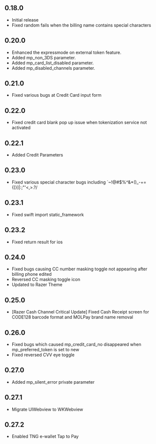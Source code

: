 ## 0.18.0

- Initial release
- Fixed random fails when the billing name contains special characters

## 0.20.0

- Enhanced the expressmode on external token feature.
- Added mp_non_3DS parameter.
- Added mp_card_list_disabled parameter.
- Added mp_disabled_channels parameter.

## 0.21.0
- Fixed various bugs at Credit Card input form

## 0.22.0
- Fixed credit card blank pop up issue when tokenization service not activated

## 0.22.1
- Added Credit Parameters

## 0.23.0
- Fixed various special character bugs including `~!@#$%^&*()_-+={[}]|:;"'<,>.?/

## 0.23.1
- Fixed swift import static_framework

## 0.23.2
- Fixed return result for ios

## 0.24.0
- Fixed bugs causing CC number masking toggle not appearing after billing phone edited
- Reversed CC masking toggle icon
- Updated to Razer Theme

## 0.25.0
- [Razer Cash Channel Critical Update] Fixed Cash Receipt screen for CODE128 barcode format and MOLPay brand name removal

## 0.26.0
- Fixed bugs which caused mp_credit_card_no disappeared when mp_preferred_token is set to new
- Fixed reversed CVV eye toggle

## 0.27.0
- Added mp_silent_error private parameter

## 0.27.1
- Migrate UIWebview to WKWebview

## 0.27.2
- Enabled TNG e-wallet Tap to Pay